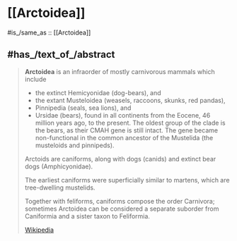 
# [[Arctoidea]] 

#is_/same_as :: [[Arctoidea]]

## #has_/text_of_/abstract 

> **Arctoidea** is an infraorder of mostly carnivorous mammals which include 
> - the extinct Hemicyonidae (dog-bears), and 
> - the extant Musteloidea (weasels, raccoons, skunks, red pandas), 
> - Pinnipedia (seals, sea lions), and 
> - Ursidae (bears), 
> found in all continents from the Eocene, 46 million years ago, to the present. 
> The oldest group of the clade is the bears, as their CMAH gene is still intact. 
> The gene became non-functional in the common ancestor of the Mustelida 
> (the musteloids and pinnipeds). 
> 
> Arctoids are caniforms, along with dogs (canids) and extinct bear dogs (Amphicyonidae).
>
> The earliest caniforms were superficially similar to martens, 
> which are tree-dwelling mustelids.
>
> Together with feliforms, caniforms compose the order Carnivora; 
> sometimes Arctoidea can be considered a separate suborder from Caniformia and a sister taxon to Feliformia.
>
> [Wikipedia](https://en.wikipedia.org/wiki/Arctoidea) 


